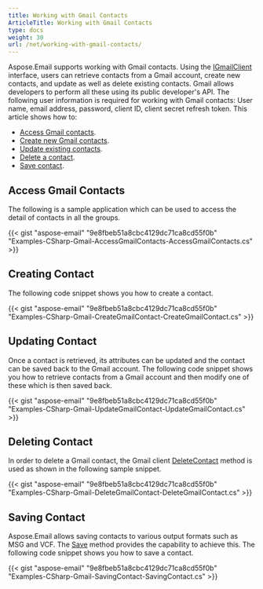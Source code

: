 ```yaml
---
title: Working with Gmail Contacts
ArticleTitle: Working with Gmail Contacts
type: docs
weight: 30
url: /net/working-with-gmail-contacts/
---
```



Aspose.Email supports working with Gmail contacts. Using the [IGmailClient](https://reference.aspose.com/email/net/aspose.email.clients.google/igmailclient/) interface, users can retrieve contacts from a Gmail account, create new contacts, and update as well as delete existing contacts. Gmail allows developers to perform all these using its public developer's API. The following user information is required for working with Gmail contacts:
User name, email address, password, client ID, client secret refresh token.
This article shows how to:

- [Access Gmail contacts](/email/net/working-with-gmail-contacts/).
- [Create new Gmail contacts](/email/net/working-with-gmail-contacts/).
- [Update existing contacts](/email/net/working-with-gmail-contacts/).
- [Delete a contact](/email/net/working-with-gmail-contacts/).
- [Save contact](/email/net/working-with-gmail-contacts/).
  
## **Access Gmail Contacts**

The following is a sample application which can be used to access the detail of contacts in all the groups.

{{< gist "aspose-email" "9e8fbeb51a8cbc4129dc71ca8cd55f0b" "Examples-CSharp-Gmail-AccessGmailContacts-AccessGmailContacts.cs" >}}

## **Creating Contact**

The following code snippet shows you how to create a contact.

{{< gist "aspose-email" "9e8fbeb51a8cbc4129dc71ca8cd55f0b" "Examples-CSharp-Gmail-CreateGmailContact-CreateGmailContact.cs" >}}

## **Updating Contact**

Once a contact is retrieved, its attributes can be updated and the contact can be saved back to the Gmail account. The following code snippet shows you how to retrieve contacts from a Gmail account and then modify one of these which is then saved back.

{{< gist "aspose-email" "9e8fbeb51a8cbc4129dc71ca8cd55f0b" "Examples-CSharp-Gmail-UpdateGmailContact-UpdateGmailContact.cs" >}}

## **Deleting Contact**

In order to delete a Gmail contact, the Gmail client [DeleteContact](https://reference.aspose.com/email/net/aspose.email.clients.google/igmailclient/deletecontact/#igmailclientdeletecontact-method) method is used as shown in the following sample snippet.

{{< gist "aspose-email" "9e8fbeb51a8cbc4129dc71ca8cd55f0b" "Examples-CSharp-Gmail-DeleteGmailContact-DeleteGmailContact.cs" >}}

## **Saving Contact**

Aspose.Email allows saving contacts to various output formats such as MSG and VCF. The [Save](https://reference.aspose.com/email/net/aspose.email.personalinfo/contact/save/) method provides the capability to achieve this. The following code snippet shows you how to save a contact.

{{< gist "aspose-email" "9e8fbeb51a8cbc4129dc71ca8cd55f0b" "Examples-CSharp-Gmail-SavingContact-SavingContact.cs" >}}
